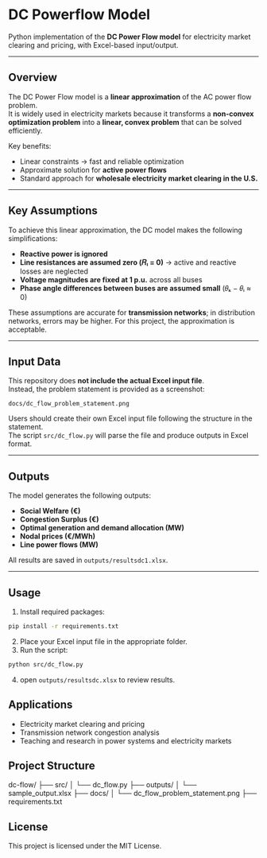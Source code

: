 # DC Powerflow Model

Python implementation of the **DC Power Flow model** for electricity market clearing and pricing, with Excel-based input/output.

---

## Overview

The DC Power Flow model is a **linear approximation** of the AC power flow problem.  
It is widely used in electricity markets because it transforms a **non-convex optimization problem** into a **linear, convex problem** that can be solved efficiently.  

Key benefits:
- Linear constraints → fast and reliable optimization  
- Approximate solution for **active power flows**  
- Standard approach for **wholesale electricity market clearing in the U.S.**

---

## Key Assumptions

To achieve this linear approximation, the DC model makes the following simplifications:

- **Reactive power is ignored**  
- **Line resistances are assumed zero (𝑅ₗ = 0)** → active and reactive losses are neglected  
- **Voltage magnitudes are fixed at 1 p.u.** across all buses  
- **Phase angle differences between buses are assumed small** (𝜃ₖ − 𝜃ᵢ ≈ 0)  

These assumptions are accurate for **transmission networks**; in distribution networks, errors may be higher. For this project, the approximation is acceptable.

---

## Input Data

This repository does **not include the actual Excel input file**.  
Instead, the problem statement is provided as a screenshot:

`docs/dc_flow_problem_statement.png`

Users should create their own Excel input file following the structure in the statement.  
The script `src/dc_flow.py` will parse the file and produce outputs in Excel format.

---

## Outputs

The model generates the following outputs:

- **Social Welfare (€)**  
- **Congestion Surplus (€)**  
- **Optimal generation and demand allocation (MW)**  
- **Nodal prices (€/MWh)**  
- **Line power flows (MW)**  

All results are saved in `outputs/resultsdc1.xlsx`.

---

## Usage

1. Install required packages:
```bash
pip install -r requirements.txt
```
2.  Place your Excel input file in the appropriate folder.
3.  Run the script:
```bash
python src/dc_flow.py
```
4.  οpen `outputs/resultsdc.xlsx` to review results.

## Applications

* Electricity market clearing and pricing
* Transmission network congestion analysis
* Teaching and research in power systems and electricity markets

## Project Structure

dc-flow/
├── src/
│   └── dc_flow.py
├── outputs/
│   └── sample_output.xlsx
├── docs/
│   └── dc_flow_problem_statement.png
├── requirements.txt

## License

This project is licensed under the MIT License.
